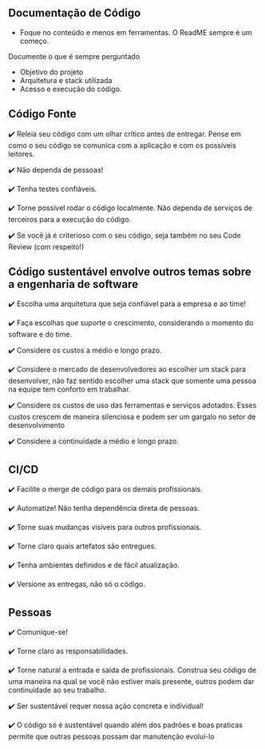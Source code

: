 ## Documentação de Código

- Foque no conteúdo e menos em ferramentas. O ReadME sempre é um começo.

Documente o que é sempre perguntado

- Objetivo do projeto
- Arquitetura e stack utilizada
- Acesso e execução do código.

## Código Fonte

✔️ Releia seu código com um olhar crítico antes de entregar. Pense em como o seu código se comunica com a aplicação e com os possíveis leitores.

✔️ Não dependa de pessoas!

✔️ Tenha testes confiáveis.

✔️ Torne possível rodar o código localmente. Não dependa de serviços de terceiros para a execução do código.

✔️ Se você já é criterioso com o seu código, seja também no seu Code Review (com respeito!)

## Código sustentável envolve outros temas sobre a engenharia de software

✔️ Escolha uma arquitetura que seja confiável para a empresa e ao time!

✔️ Faça escolhas que suporte o crescimento, considerando o momento do software e do time.

✔️ Considere os custos a médio e longo prazo.

✔️ Considere o mercado de desenvolvedores ao escolher um stack para desenvolver, não faz sentido escolher uma stack que somente uma pessoa na equipe tem conforto em trabalhar.

✔️ Considere os custos de uso das ferramentas e serviços adotados. Esses custos crescem de maneira silenciosa e podem ser um gargalo no setor de desenvolvimento

✔️ Considere a continuidade a médio e longo prazo.

## CI/CD

✔️ Facilite o merge de código para os demais profissionais.

✔️ Automatize! Não tenha dependência direta de pessoas.

✔️ Torne suas mudanças visíveis para outros profissionais.

✔️ Torne claro quais artefatos são entregues.

✔️ Tenha ambientes definidos e de fácil atualização.

✔️ Versione as entregas, não só o código.

## Pessoas

✔️ Comunique-se!

✔️ Torne claro as responsabilidades.

✔️ Torne natural a entrada e saída de profissionais. Construa seu código de uma maneira na qual se você não estiver mais presente, outros podem dar continuidade ao seu trabalho.

✔️ Ser sustentável requer nossa ação concreta e individual!

✔️ O código só é sustentável quando além dos padrões e boas praticas permite que outras pessoas possam dar manutenção evoluí-lo

